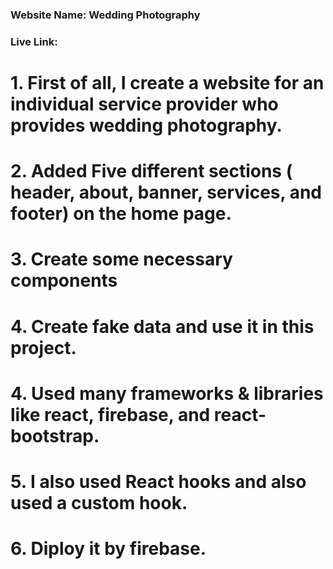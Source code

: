 ### Website Name: Wedding Photography
### Live Link: 
# 1. First of all, I create a website for an individual service provider who provides wedding photography.
# 2. Added Five different sections ( header, about, banner, services, and footer) on the home page.
# 3. Create some necessary components
# 4. Create fake data and use it in this project.
# 4. Used many frameworks & libraries like react, firebase, and react-bootstrap.
# 5. I also used React hooks and also used a custom hook.
# 6. Diploy it by firebase.
